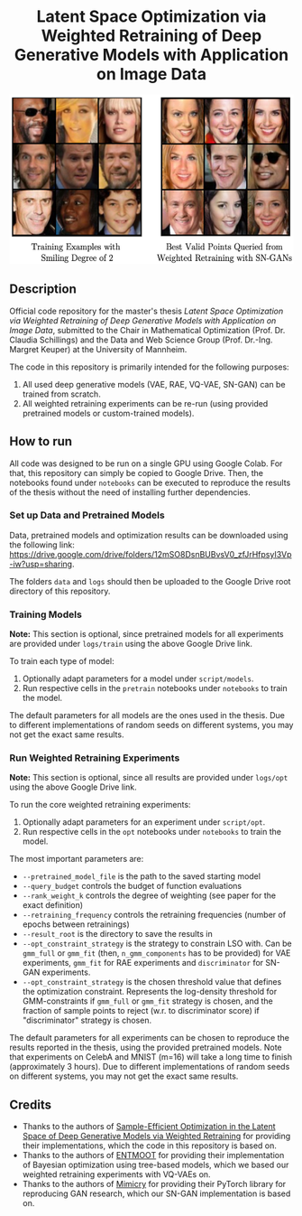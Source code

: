 <div align="center">

# Latent Space Optimization via Weighted Retraining of Deep Generative Models with Application on Image Data

  <img src="celeba-sngan-bestpoints.png"
     alt="celeba-sngan-bestpoints"
     width="550" height="300" />
</div>

## Description

Official code repository for the master's thesis _Latent Space Optimization via Weighted Retraining of Deep Generative Models with Application on Image Data_, submitted to the Chair in Mathematical Optimization (Prof. Dr. Claudia Schillings) and the Data and Web Science Group (Prof. Dr.-Ing. Margret Keuper) at the University of Mannheim.

The code in this repository is primarily intended for the following purposes:
1. All used deep generative models (VAE, RAE, VQ-VAE, SN-GAN) can be trained from scratch.
2. All weighted retraining experiments can be re-run (using provided pretrained models or custom-trained models).

## How to run

All code was designed to be run on a single GPU using Google Colab. For that, this repository can simply be copied to Google Drive. Then, the notebooks found under `notebooks` can be executed to reproduce the results of the thesis without the need of installing further dependencies.

### Set up Data and Pretrained Models

Data, pretrained models and optimization results can be downloaded using the following link: https://drive.google.com/drive/folders/12mSO8DsnBUBvsV0_zfJrHfpsyI3Vp-iw?usp=sharing.

The folders `data` and `logs` should then be uploaded to the Google Drive root directory of this repository.

### Training Models

**Note:** This section is optional, since pretrained models for all experiments are provided under `logs/train` using the above Google Drive link.

To train each type of model:

1. Optionally adapt parameters for a model under `script/models`.
2. Run respective cells in the `pretrain` notebooks under `notebooks` to train the model.

The default parameters for all models are the ones used in the thesis. Due to different implementations of random seeds on different systems, you may not get the exact same results.

### Run Weighted Retraining Experiments

**Note:** This section is optional, since all results are provided under `logs/opt` using the above Google Drive link.

To run the core weighted retraining experiments:

1. Optionally adapt parameters for an experiment under `script/opt`.
2. Run respective cells in the `opt` notebooks under `notebooks` to train the model.

The most important parameters are:

- `--pretrained_model_file` is the path to the saved starting model
- `--query_budget` controls the budget of function evaluations
- `--rank_weight_k` controls the degree of weighting (see paper for the exact definition)
- `--retraining_frequency` controls the retraining frequencies (number of epochs between retrainings)
- `--result_root` is the directory to save the results in
- `--opt_constraint_strategy` is the strategy to constrain LSO with. Can be `gmm_full` or `gmm_fit` (then, `n_gmm_components` has to be provided) for VAE experiments, `gmm_fit` for RAE experiments and `discriminator` for SN-GAN experiments.
- `--opt_constraint_strategy` is the chosen threshold value that defines the optimization constraint. Represents the log-density threshold for GMM-constraints if `gmm_full` or `gmm_fit` strategy is chosen, and the fraction of sample points to reject (w.r. to discriminator score) if "discriminator" strategy is chosen.

The default parameters for all experiments can be chosen to reproduce the results reported in the thesis, using the provided pretrained models.
Note that experiments on CelebA and MNIST (m=16) will take a long time to finish (approximately 3 hours). Due to different implementations of random seeds on different systems, you may not get the exact same results.

## Credits

- Thanks to the authors of [Sample-Efficient Optimization in the Latent Space of Deep Generative Models via Weighted Retraining](https://github.com/cambridge-mlg/weighted-retraining) for providing their implementations, which the code in this repository is based on.
- Thanks to the authors of [ENTMOOT](https://github.com/cog-imperial/entmoot) for providing their implementation of Bayesian optimization using tree-based models, which we based our weighted retraining experiments with VQ-VAEs on.
- Thanks to the authors of [Mimicry](https://github.com/kwotsin/mimicry) for providing their PyTorch library for reproducing GAN research, which our SN-GAN implementation is based on.
